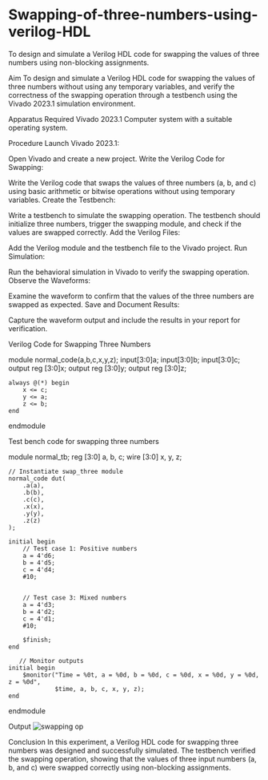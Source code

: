 # Swapping-of-three-numbers-using-verilog-HDL
To design and simulate a Verilog HDL code for swapping the values of three numbers using non-blocking assignments.

Aim To design and simulate a Verilog HDL code for swapping the values of three numbers without using any temporary variables, and verify the correctness of the swapping operation through a testbench using the Vivado 2023.1 simulation environment.

Apparatus Required Vivado 2023.1 Computer system with a suitable operating system.

Procedure Launch Vivado 2023.1:

Open Vivado and create a new project. Write the Verilog Code for Swapping:

Write the Verilog code that swaps the values of three numbers (a, b, and c) using basic arithmetic or bitwise operations without using temporary variables. Create the Testbench:

Write a testbench to simulate the swapping operation. The testbench should initialize three numbers, trigger the swapping module, and check if the values are swapped correctly. Add the Verilog Files:

Add the Verilog module and the testbench file to the Vivado project. Run Simulation:

Run the behavioral simulation in Vivado to verify the swapping operation. Observe the Waveforms:

Examine the waveform to confirm that the values of the three numbers are swapped as expected. Save and Document Results:

Capture the waveform output and include the results in your report for verification.

Verilog Code for Swapping Three Numbers

module normal_code(a,b,c,x,y,z);
    input[3:0]a; 
    input[3:0]b;
    input[3:0]c;
    output reg [3:0]x; 
    output reg [3:0]y; 
    output reg [3:0]z;

    always @(*) begin
        x <= c;
        y <= a;
        z <= b;
    end



endmodule

Test bench code for swapping three numbers

module normal_tb;
    reg [3:0] a, b, c;
    wire [3:0] x, y, z;

    // Instantiate swap_three module
    normal_code dut(
        .a(a), 
        .b(b), 
        .c(c), 
        .x(x), 
        .y(y), 
        .z(z)
    );

    initial begin
        // Test case 1: Positive numbers
        a = 4'd6;
        b = 4'd5;
        c = 4'd4;
        #10;


        // Test case 3: Mixed numbers
        a = 4'd3;
        b = 4'd2;
        c = 4'd1;
        #10;

        $finish;
    end
    
       // Monitor outputs
    initial begin
        $monitor("Time = %0t, a = %0d, b = %0d, c = %0d, x = %0d, y = %0d, z = %0d",
                 $time, a, b, c, x, y, z);
    end

endmodule

Output
![swapping op](https://github.com/user-attachments/assets/75ff48e5-394d-4d58-a32d-a3c180c5e603)

Conclusion In this experiment, a Verilog HDL code for swapping three numbers was designed and successfully simulated. The testbench verified the swapping operation, showing that the values of three input numbers (a, b, and c) were swapped correctly using non-blocking assignments. 

